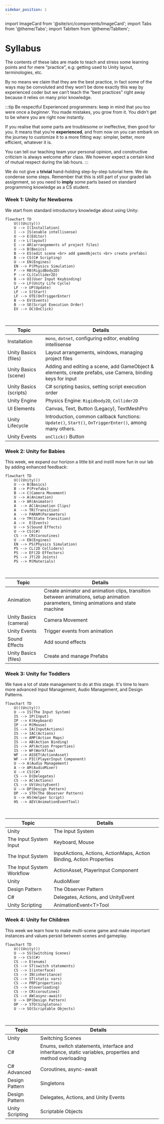 ```yaml
---
sidebar_position: 1
---
```


import ImageCard from '@site/src/components/ImageCard';
import Tabs from '@theme/Tabs';
import TabItem from '@theme/TabItem';

# Syllabus

The contents of these labs are made to teach and stress some learning points and for mere “practice”, e.g: getting used to Unity layout, terminologies, etc.

By no means we claim that they are the best practice, in fact some of the ways may be convoluted and they won’t be done exactly this way by experienced coder but we can’t teach the “best practices” right away because it relies on many prior knowledge.

:::tip Be respectful
Experienced programmers: keep in mind that you too were once a _beginner_. You made mistakes, you grow from it. You didn't get to be where you are right now instantly.

If you realise that some parts are troublesome or ineffective, then good for you. It means that you’re **experienced**, and from now on you can embark on the journey to customize it to a more fitting way: simpler, better, more efficient, whatever it is.

You can tell our teaching team your personal opinion, and constructive criticism is always welcome after class. We however expect a certain kind of mutual respect during the lab hours.
:::

We do not give a **trivial** hand-holding step-by-step tutorial here. We do condense some steps. Remember that this is still part of your graded lab assignment, so you need to **imply** some parts based on standard programming knowledge as a CS student.

### Week 1: Unity for Newborns

We start from standard <span className="orange-bold">introductory knowledge</span> about using Unity:

```mermaid
flowchart TD
    U(((Unity)))
    U --> I(Installation)
    I --> IS(enable intellisense)
    U --> E(Editor)
    E --> L(layout)
    E --> AR(arrangements of project files)
    U --> B(Basics)
    B --> ES(edit scene <br> add gameObjects <br> create prefabs)
    B --> CS(C# Scripting)
    U --> EN(Engines)
    EN --> P(Physics Simulation)
    P --> RB(RigidBody2D)
    P --> CL(Collider2D)
    B --> UI(User Input Keybinding)
    U --> LF(Unity Life Cycle)
    LF --> UP(Update)
    LF --> S(Start)
    LF --> OTE(OnTriggerEnter)
    B --> EV(Events)
    B --> SE(Script Execution Order)
    EV --> OC(OnClick)
```

<br/>

| Topic                  | Details                                                                                                   |
| ---------------------- | --------------------------------------------------------------------------------------------------------- |
| Installation           | `mono`, `dotnet`, configuring editor, enabling intellisense                                               |
| Unity Basics (files)   | Layout arrangements, windows, managing project files                                                      |
| Unity Basics (scene)   | Adding and editing a scene, add GameObject & elements, create prefabs, use Camera, binding keys for input |
| Unity Basics (scripts) | C# scripting basics, setting script execution order                                                       |
| Unity Engine           | Physics Engine: `Rigidbody2D`, `Collider2D`                                                               |
| UI Elements            | Canvas, Text, Button (Legacy), TextMeshPro                                                                |
| Unity Lifecycle        | Introduction, common callback functions: `Update()`, `Start()`, `OnTriggerEnter()`, among many others.    |
| Unity Events           | `onClick()` Button                                                                                        |

### Week 2: Unity for Babies

This week, we expand our horizon a little bit and instill more fun in our lab by adding enhanced <span className="orange-bold">feedback</span>:

```mermaid
flowchart TD
    U(((Unity)))
    U --> B(Basics)
    B --> P(Prefabs)
    B --> C(Camera Movement)
    U --> A(Animation)
    A --> AR(Animator)
    A  --> AC(Animation Clips)
    A  --> TR(Transition)
    A  --> PARAM(Parameters)
    A --> TM(State Transition)
    A -->  E(Events)
    U --> S(Sound Effects)
    U --> CS(C#)
    CS --> CR(Coroutines)
    U --> EN(Engines)
    EN --> PS(Physics Simulation)
    PS --> CL(2D Colliders)
    PS --> EF(2D Effectors)
    PS --> JT(2D Joints)
    PS --> M(Materials)
```

<br/>

| Topic                 | Details                                                                                                                             |
| --------------------- | ----------------------------------------------------------------------------------------------------------------------------------- |
| Animation             | Create animator and animation clips, transition between animations, setup animation parameters, timing animations and state machine |
| Unity Basics (camera) | Camera Movement                                                                                                                     |
| Unity Events          | Trigger events from animation                                                                                                       |
| Sound Effects         | Add sound effects                                                                                                                   |
| Unity Basics (files)  | Create and manage Prefabs                                                                                                           |

### Week 3: Unity for Toddlers

We have a lot of state management to do at this stage. It's time to learn more advanced <span className="orange-bold">Input Management</span>, <span className="orange-bold">Audio Management</span>, and <span className="orange-bold">Design Patterns</span>.

```mermaid
flowchart TD
    U(((Unity)))
    U --> IS(The Input System)
    IS --> IP(Input)
    IP --> K(Keyboard)
    IP --> M(Mouse)
    IS --> IA(InputActions)
    IS --> IAC(Actions)
    IS --> AMP(Action Maps)
    IS --> AB(Action Binding)
    IS --> AP(Action Properties)
    IS --> WF(Workflow)
    WF --> ASSET(ActionAsset)
    WF --> PIC(PlayerInput Component)
    U --> A(Audio Management)
    A --> AM(AudioMixer)
    U --> CS(C#)
    CS --> D(Delegates)
    CS --> AC(Actions)
    CS --> UV(UnityEvent)
    U --> DP(Design Pattern)
    DP --> STO(The Observer Pattern)
    U --> HS(Helper Script)
    HS --> AEV(AnimationEventTool)
```

<br/>

| Topic                     | Details                                                              |
| ------------------------- | -------------------------------------------------------------------- |
| Unity                     | The Input System                                                     |
| The Input System Input    | Keyboard, Mouse                                                      |
| The Input System          | InputActions, Actions, ActionMaps, Action Binding, Action Properties |
| The Input System Workflow | ActionAsset, PlayerInput Component                                   |
| Unity                     | AudioMixer                                                           |
| Design Pattern            | The Observer Pattern                                                 |
| C#                        | Delegates, Actions, and UnityEvent                                   |
| Unity Scripting           | AnimationEvent\<T\>Tool                                              |

### Week 4: Unity for Children

This week we learn how to make multi-scene game and make important instances and values <span className="orange-bold">persist</span> between scenes and gameplay.

```mermaid
flowchart TD
    U(((Unity)))
    U --> SS(Switching Scenes)
    U --> CS(C#)
    CS --> E(enums)
    CS --> ST(switch statements)
    CS --> I(interface)
    CS --> IN(inheritance)
    CS --> ST(static vars)
    CS --> PRP(properties)
    CS --> O(overloading)
    CS --> CR(coroutines)
    CS --> AW(async-await)
    U --> DP(Design Pattern)
    DP --> STO(Singletons)
    U --> SO(Scriptable Objects)
```

<br/>

| Topic           | Details                                                                                                  |
| --------------- | -------------------------------------------------------------------------------------------------------- |
| Unity           | Switching Scenes                                                                                         |
| C#              | Enums, switch statements, interface and inheritance, static variables, properties and method overloading |
| C# Advanced     | Coroutines, async-await                                                                                  |
| Design Pattern  | Singletons                                                                                               |
| Design Pattern  | Delegates, Actions, and Unity Events                                                                     |
| Unity Scripting | Scriptable Objects                                                                                       |
